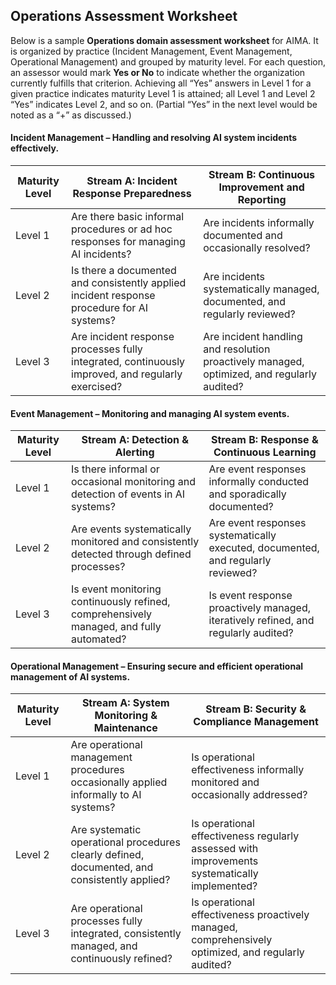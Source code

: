 ## Operations Assessment Worksheet

Below is a sample **Operations domain assessment worksheet** for AIMA. It is organized by practice (Incident Management, Event Management, Operational Management) and grouped by maturity level. For each question, an assessor would mark **Yes or No** to indicate whether the organization currently fulfills that criterion. Achieving all “Yes” answers in Level 1 for a given practice indicates maturity Level 1 is attained; all Level 1 and Level 2 “Yes” indicates Level 2, and so on. (Partial “Yes” in the next level would be noted as a “+” as discussed.)

#### Incident Management – Handling and resolving AI system incidents effectively.

| Maturity Level | Stream A: Incident Response Preparedness                                                          | Stream B: Continuous Improvement and Reporting                                                  |
| -------------- | ------------------------------------------------------------------------------------------------- | ------------------------------------------------------------------------------------------- |
| Level 1        | Are there basic informal procedures or ad hoc responses for managing AI incidents?                | Are incidents informally documented and occasionally resolved?                              |
| Level 2        | Is there a documented and consistently applied incident response procedure for AI systems?        | Are incidents systematically managed, documented, and regularly reviewed?                   |
| Level 3        | Are incident response processes fully integrated, continuously improved, and regularly exercised? | Are incident handling and resolution proactively managed, optimized, and regularly audited? |

#### Event Management – Monitoring and managing AI system events.

| Maturity Level | Stream A: Detection & Alerting                                                 | Stream B:  Response & Continuous Learning                                          |
| -------------- | ---------------------------------------------------------------------------------------- |------------------------------------------------------------------------------------|
| Level 1        | Is there informal or occasional monitoring and detection of events in AI systems?        | Are event responses informally conducted and sporadically documented?              |
| Level 2        | Are events systematically monitored and consistently detected through defined processes? | Are event responses systematically executed, documented, and regularly reviewed?   |
| Level 3        | Is event monitoring continuously refined, comprehensively managed, and fully automated?  | Is event response proactively managed, iteratively refined, and regularly audited? |

#### Operational Management – Ensuring secure and efficient operational management of AI systems.

| Maturity Level | Stream A: System Monitoring & Maintenance                                               | Stream B: Security & Compliance Management                                                 |
| -------------- | -------------------------------------------------------------------------------------------- | --------------------------------------------------------------------------------------------------- |
| Level 1        | Are operational management procedures occasionally applied informally to AI systems?         | Is operational effectiveness informally monitored and occasionally addressed?                       |
| Level 2        | Are systematic operational procedures clearly defined, documented, and consistently applied? | Is operational effectiveness regularly assessed with improvements systematically implemented?       |
| Level 3        | Are operational processes fully integrated, consistently managed, and continuously refined?  | Is operational effectiveness proactively managed, comprehensively optimized, and regularly audited? |

